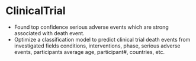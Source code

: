 # ClinicalTrial
- Found top confidence serious adverse events which are strong associated with death event.
- Optimize a classification model to predict clinical trial death events from investigated fields
 conditions, interventions, phase, serious adverse events, participants average age, participant#, countries, etc.

